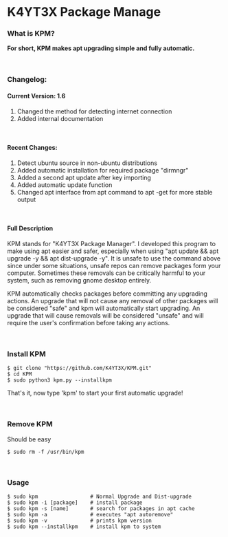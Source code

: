 # K4YT3X Package Manage
### What is KPM?
**For short, KPM makes apt upgrading simple and fully automatic.**

</br>

### Changelog:
#### Current Version: 1.6
1. Changed the method for detecting internet connection
2. Added internal documentation


</br>

#### Recent Changes:
1. Detect ubuntu source in non-ubuntu distributions
1. Added automatic installation for required package "dirmngr"
1. Added a second apt update after key importing
1. Added automatic update function
1. Changed apt interface from apt command to apt -get for more stable output

</br>


#### Full Description
KPM stands for "K4YT3X Package Manager". I developed this program to make using apt easier and safer, especially when using "apt update && apt upgrade -y && apt dist-upgrade -y". It is unsafe to use the command above since under some situations, unsafe repos can remove packages form your computer. Sometimes these removals can be critically harmful to your system, such as removing gnome desktop entirely.

KPM automatically checks packages before committing any upgrading actions. An upgrade that will  not cause any removal of other packages will be considered "safe" and kpm will automatically start upgrading. An upgrade that will cause removals will be considered "unsafe" and will require the user's confirmation before taking any actions.

</br>

### Install KPM
~~~~
$ git clone "https://github.com/K4YT3X/KPM.git"
$ cd KPM
$ sudo python3 kpm.py --installkpm
~~~~

That's it, now type 'kpm' to start your first automatic upgrade!

</br>

### Remove KPM
Should be easy
~~~~
$ sudo rm -f /usr/bin/kpm
~~~~

</br>

### Usage
~~~~
$ sudo kpm                 # Normal Upgrade and Dist-upgrade
$ sudo kpm -i [package]    # install package
$ sudo kpm -s [name]       # search for packages in apt cache
$ sudo kpm -a              # executes "apt autoremove"
$ sudo kpm -v              # prints kpm version
$ sudo kpm --installkpm    # install kpm to system
~~~~